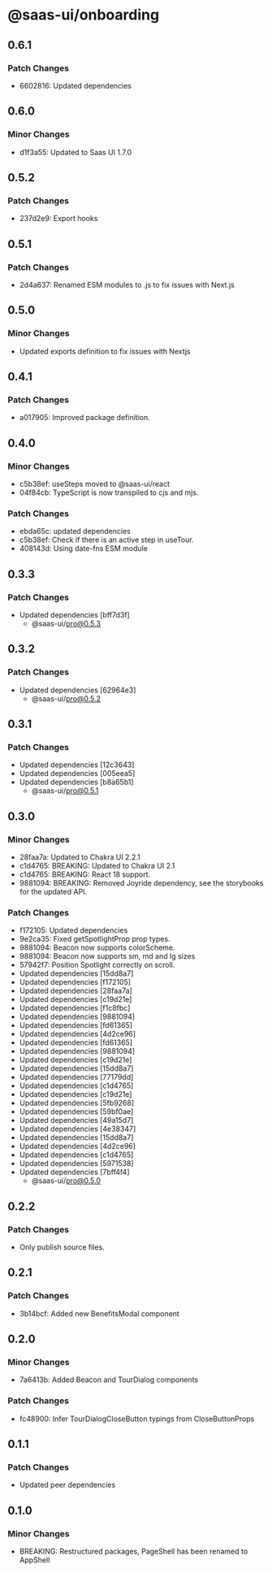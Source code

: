 # @saas-ui/onboarding

## 0.6.1

### Patch Changes

- 6602816: Updated dependencies

## 0.6.0

### Minor Changes

- d1f3a55: Updated to Saas UI 1.7.0

## 0.5.2

### Patch Changes

- 237d2e9: Export hooks

## 0.5.1

### Patch Changes

- 2d4a637: Renamed ESM modules to .js to fix issues with Next.js

## 0.5.0

### Minor Changes

- Updated exports definition to fix issues with Nextjs

## 0.4.1

### Patch Changes

- a017905: Improved package definition.

## 0.4.0

### Minor Changes

- c5b38ef: useSteps moved to @saas-ui/react
- 04f84cb: TypeScript is now transpiled to cjs and mjs.

### Patch Changes

- ebda65c: updated dependencies
- c5b38ef: Check if there is an active step in useTour.
- 408143d: Using date-fns ESM module

## 0.3.3

### Patch Changes

- Updated dependencies [bff7d3f]
  - @saas-ui/pro@0.5.3

## 0.3.2

### Patch Changes

- Updated dependencies [62964e3]
  - @saas-ui/pro@0.5.2

## 0.3.1

### Patch Changes

- Updated dependencies [12c3643]
- Updated dependencies [005eea5]
- Updated dependencies [b8a65b1]
  - @saas-ui/pro@0.5.1

## 0.3.0

### Minor Changes

- 28faa7a: Updated to Chakra UI 2.2.1
- c1d4765: BREAKING: Updated to Chakra UI 2.1
- c1d4765: BREAKING: React 18 support.
- 9881094: BREAKING: Removed Joyride dependency, see the storybooks for the updated API.

### Patch Changes

- f172105: Updated dependencies
- 9e2ca35: Fixed getSpotlightProp prop types.
- 9881094: Beacon now supports colorScheme.
- 9881094: Beacon now supports sm, md and lg sizes
- 57942f7: Position Spotlight correctly on scroll.
- Updated dependencies [15dd8a7]
- Updated dependencies [f172105]
- Updated dependencies [28faa7a]
- Updated dependencies [c19d21e]
- Updated dependencies [f1c8fbc]
- Updated dependencies [9881094]
- Updated dependencies [fd61365]
- Updated dependencies [4d2ce96]
- Updated dependencies [fd61365]
- Updated dependencies [9881094]
- Updated dependencies [c19d21e]
- Updated dependencies [15dd8a7]
- Updated dependencies [77179dd]
- Updated dependencies [c1d4765]
- Updated dependencies [c19d21e]
- Updated dependencies [5fb9268]
- Updated dependencies [59bf0ae]
- Updated dependencies [49a15d7]
- Updated dependencies [4e38347]
- Updated dependencies [15dd8a7]
- Updated dependencies [4d2ce96]
- Updated dependencies [c1d4765]
- Updated dependencies [5971538]
- Updated dependencies [7bff4f4]
  - @saas-ui/pro@0.5.0

## 0.2.2

### Patch Changes

- Only publish source files.

## 0.2.1

### Patch Changes

- 3b14bcf: Added new BenefitsModal component

## 0.2.0

### Minor Changes

- 7a6413b: Added Beacon and TourDialog components

### Patch Changes

- fc48900: Infer TourDialogCloseButton typings from CloseButtonProps

## 0.1.1

### Patch Changes

- Updated peer dependencies

## 0.1.0

### Minor Changes

- BREAKING: Restructured packages, PageShell has been renamed to AppShell
